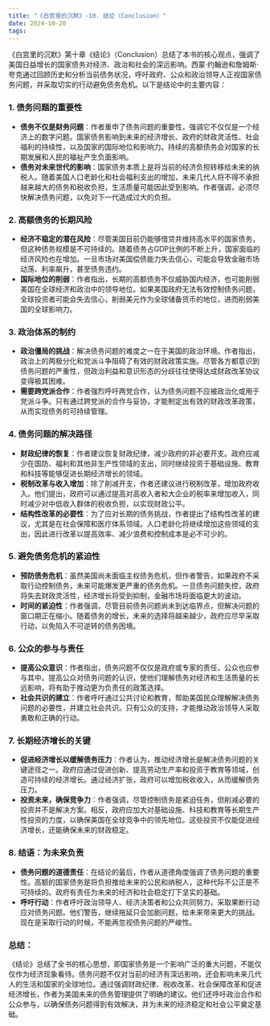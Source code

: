 ```yaml
---
title: "《白宫里的沉默》-10. 结论（Conclusion）"
date: 2024-10-20
tags: 
---
```

《白宫里的沉默》第十章《结论》（Conclusion）总结了本书的核心观点，强调了美国日益增长的国家债务对经济、政治和社会的深远影响。西蒙·约翰逊和詹姆斯·夸克通过回顾历史和分析当前债务状况，呼吁政府、公众和政治领导人正视国家债务问题，并采取切实的行动避免债务危机。以下是结论中的主要内容：

### 1. **债务问题的重要性**
   - **债务不仅是财务问题**：作者重申了债务问题的重要性，强调它不仅仅是一个经济上的数字问题。国家债务影响到未来的经济增长、政府的财政灵活性、社会福利的持续性，以及国家的国际地位和影响力。持续的高额债务会对国家的长期发展和人民的福祉产生负面影响。
   - **债务对未来世代的影响**：国家债务本质上是将当前的经济负担转移给未来的纳税人。随着美国人口老龄化和社会福利支出的增加，未来几代人将不得不承担越来越大的债务和税收负担，生活质量可能因此受到影响。作者强调，必须尽快解决债务问题，以免对下一代造成过大的负担。

### 2. **高额债务的长期风险**
   - **经济不稳定的潜在风险**：尽管美国目前仍能够借贷并维持高水平的国家债务，但这种债务规模是不可持续的。随着债务占GDP比例的不断上升，国家面临的经济风险也在增加。一旦市场对美国偿债能力失去信心，可能会导致金融市场动荡、利率飙升，甚至债务违约。
   - **国际地位的削弱**：作者指出，长期的高额债务不仅威胁国内经济，也可能削弱美国在全球经济和政治中的领导地位。如果美国政府无法有效控制债务问题，全球投资者可能会失去信心，削弱美元作为全球储备货币的地位，进而削弱美国的全球影响力。

### 3. **政治体系的制约**
   - **政治僵局的挑战**：解决债务问题的难度之一在于美国的政治环境。作者指出，政治上的两极分化和党派斗争阻碍了有效的财政政策实施。尽管各方都意识到债务问题的严重性，但政治利益和意识形态的分歧往往使得达成财政改革协议变得极其困难。
   - **需要跨党派合作**：作者强烈呼吁两党合作，认为债务问题不应被政治化或用于党派斗争。只有通过跨党派的合作与妥协，才能制定出有效的财政改革政策，从而实现债务的可持续管理。

### 4. **债务问题的解决路径**
   - **财政纪律的恢复**：作者建议恢复财政纪律，减少政府的非必要开支。政府应减少在国防、福利和其他非生产性领域的支出，同时继续投资于基础设施、教育和科技等能够促进长期经济增长的领域。
   - **税制改革与收入增加**：除了削减开支，作者还建议进行税制改革，增加政府收入。他们提出，政府可以通过提高对高收入者和大企业的税率来增加收入，同时减少对中低收入群体的税收负担，以实现财政公平。
   - **结构性改革的必要性**：为了应对长期的债务挑战，作者提出了结构性改革的建议，尤其是在社会保障和医疗体系领域。人口老龄化将继续增加这些领域的支出，因此进行改革以提高效率、减少浪费和控制成本是必不可少的。

### 5. **避免债务危机的紧迫性**
   - **预防债务危机**：虽然美国尚未面临主权债务危机，但作者警告，如果政府不采取行动控制债务，未来可能爆发更严重的债务危机。一旦债务问题失控，政府将失去财政灵活性，经济增长将受到抑制，金融市场将面临更大的波动。
   - **时间的紧迫性**：作者强调，尽管目前债务问题尚未到达临界点，但解决问题的窗口期正在缩小。随着债务的增长，未来的选择将越来越少，政府应尽早采取行动，以免陷入不可逆转的债务困境。

### 6. **公众的参与与责任**
   - **提高公众意识**：作者指出，债务问题不仅仅是政府或专家的责任，公众也应参与其中。提高公众对债务问题的认识，使他们理解债务对经济和生活质量的长远影响，将有助于推动更为负责任的政策选择。
   - **社会共识的建立**：作者呼吁通过公共讨论和教育，帮助美国民众理解解决债务问题的必要性，并建立社会共识。只有公众的支持，才能推动政治领导人采取勇敢和正确的行动。

### 7. **长期经济增长的关键**
   - **促进经济增长以缓解债务压力**：作者认为，推动经济增长是解决债务问题的关键途径之一。政府应通过促进创新、提高劳动生产率和投资于教育等领域，创造可持续的经济增长。通过经济扩张，政府可以增加税收收入，从而缓解债务压力。
   - **投资未来，确保竞争力**：作者强调，尽管控制债务是紧迫任务，但削减必要的投资并不是解决方案。相反，政府应加大对基础设施、科技和教育等长期生产性投资的力度，以确保美国在全球竞争中的领先地位。这些投资不仅能促进经济增长，还能确保未来的财政稳定。

### 8. **结语：为未来负责**
   - **债务问题的道德责任**：在结论的最后，作者从道德角度强调了债务问题的重要性。高额的国家债务是将负担推给未来的公民和纳税人，这种代际不公正是不可持续的。政府有责任为未来的经济和社会稳定打下坚实的基础。
   - **呼吁行动**：作者呼吁政治领导人、经济决策者和公众共同努力，采取果断行动应对债务问题。他们警告，继续拖延只会加剧问题，给未来带来更大的挑战。现在是采取行动的时候，不能再忽视债务问题的严峻性。

### 总结：
《结论》总结了全书的核心思想，即国家债务是一个影响广泛的重大问题，不能仅仅作为经济现象看待。债务问题不仅对当前的经济有深远影响，还会影响未来几代人的生活和国家的全球地位。通过强调财政纪律、税收改革、社会保障改革和促进经济增长，作者为美国未来的债务管理提供了明确的建议。他们还呼吁政治合作和公众参与，以确保债务问题得到有效解决，并为未来的经济稳定和社会公平奠定基础。
